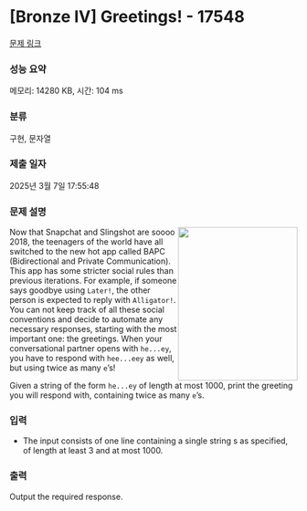 # [Bronze IV] Greetings! - 17548 

[문제 링크](https://www.acmicpc.net/problem/17548) 

### 성능 요약

메모리: 14280 KB, 시간: 104 ms

### 분류

구현, 문자열

### 제출 일자

2025년 3월 7일 17:55:48

### 문제 설명

<p><img alt="" src="https://upload.acmicpc.net/a33610a8-cdc1-44a2-9a38-de8e78ce86ac/-/preview/" style="width: 209px; height: 269px; float: right;">Now that Snapchat and Slingshot are soooo 2018, the teenagers of the world have all switched to the new hot app called BAPC (Bidirectional and Private Communication). This app has some stricter social rules than previous iterations. For example, if someone says goodbye using <code>Later!</code>, the other person is expected to reply with <code>Alligator!</code>. You can not keep track of all these social conventions and decide to automate any necessary responses, starting with the most important one: the greetings. When your conversational partner opens with <code>he...ey</code>, you have to respond with <code>hee...eey</code> as well, but using twice as many <code>e</code>’s!</p>

<p>Given a string of the form <code>he...ey</code> of length at most 1000, print the greeting you will respond with, containing twice as many <code>e</code>’s.</p>

### 입력 

 <ul>
	<li>The input consists of one line containing a single string s as specified, of length at least 3 and at most 1000.</li>
</ul>

### 출력 

 <p>Output the required response.</p>

